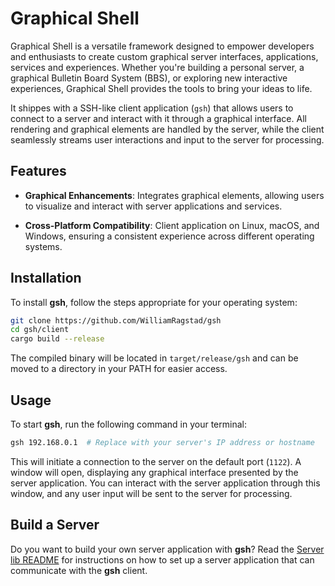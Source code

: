 # Graphical Shell

Graphical Shell is a versatile framework designed to empower developers and enthusiasts to create custom graphical server interfaces, applications, services and experiences.
Whether you're building a personal server, a graphical Bulletin Board System (BBS), or exploring new interactive experiences, Graphical Shell provides the tools to bring your ideas to life.

It shippes with a SSH-like client application (`gsh`) that allows users to connect to a server and interact with it through a graphical interface.
All rendering and graphical elements are handled by the server, while the client seamlessly streams user interactions and input to the server for processing.

## Features

- **Graphical Enhancements**: Integrates graphical elements, allowing users to visualize and interact with server applications and services.

- **Cross-Platform Compatibility**: Client application on Linux, macOS, and Windows, ensuring a consistent experience across different operating systems.

## Installation

To install **gsh**, follow the steps appropriate for your operating system:

```bash
git clone https://github.com/WilliamRagstad/gsh
cd gsh/client
cargo build --release
```

The compiled binary will be located in `target/release/gsh` and can be moved to a directory in your PATH for easier access.

## Usage

To start **gsh**, run the following command in your terminal:

```bash
gsh 192.168.0.1  # Replace with your server's IP address or hostname
```

This will initiate a connection to the server on the default port (`1122`).
A window will open, displaying any graphical interface presented by the server application.
You can interact with the server application through this window, and any user input will be sent to the server for processing.

## Build a Server

Do you want to build your own server application with **gsh**?
Read the [Server lib README](lib/README.md) for instructions on how to set up a server application that can communicate with the **gsh** client.
